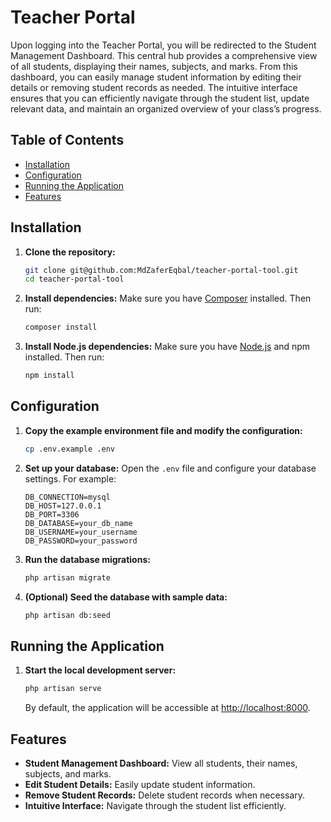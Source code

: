 # Teacher Portal

Upon logging into the Teacher Portal, you will be redirected to the Student Management Dashboard. This central hub provides a comprehensive view of all students, displaying their names, subjects, and marks. From this dashboard, you can easily manage student information by editing their details or removing student records as needed. The intuitive interface ensures that you can efficiently navigate through the student list, update relevant data, and maintain an organized overview of your class’s progress.

## Table of Contents

- [Installation](#installation)
- [Configuration](#configuration)
- [Running the Application](#running-the-application)
- [Features](#features)

## Installation

1. **Clone the repository:**
    ```sh
    git clone git@github.com:MdZaferEqbal/teacher-portal-tool.git
    cd teacher-portal-tool
    ```

2. **Install dependencies:**
    Make sure you have [Composer](https://getcomposer.org/) installed. Then run:
    ```sh
    composer install
    ```

3. **Install Node.js dependencies:**
    Make sure you have [Node.js](https://nodejs.org/) and npm installed. Then run:
    ```sh
    npm install
    ```

## Configuration

1. **Copy the example environment file and modify the configuration:**
    ```sh
    cp .env.example .env
    ```

2. **Set up your database:**
    Open the `.env` file and configure your database settings. For example:
    ```env
    DB_CONNECTION=mysql
    DB_HOST=127.0.0.1
    DB_PORT=3306
    DB_DATABASE=your_db_name
    DB_USERNAME=your_username
    DB_PASSWORD=your_password
    ```

3. **Run the database migrations:**
    ```sh
    php artisan migrate
    ```

4. **(Optional) Seed the database with sample data:**
    ```sh
    php artisan db:seed
    ```

## Running the Application

1. **Start the local development server:**
    ```sh
    php artisan serve
    ```

    By default, the application will be accessible at [http://localhost:8000](http://localhost:8000).

## Features

- **Student Management Dashboard:** View all students, their names, subjects, and marks.
- **Edit Student Details:** Easily update student information.
- **Remove Student Records:** Delete student records when necessary.
- **Intuitive Interface:** Navigate through the student list efficiently.
